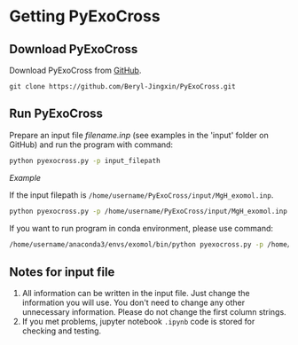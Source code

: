 # Getting PyExoCross

## Download PyExoCross

Download PyExoCross from [GitHub](https://github.com/Beryl-Jingxin/PyExoCross.git "GitHub").

```
git clone https://github.com/Beryl-Jingxin/PyExoCross.git
```

## Run PyExoCross

Prepare an input file *filename.inp* (see examples in the 'input' folder on GitHub) and run the program with command:

```bash
python pyexocross.py -p input_filepath
```

*Example*

If the input filepath is `/home/username/PyExoCross/input/MgH_exomol.inp`.

```bash
python pyexocross.py -p /home/username/PyExoCross/input/MgH_exomol.inp
```

If you want to run program in conda environment, please use command:

```bash
/home/username/anaconda3/envs/exomol/bin/python pyexocross.py -p /home/username/PyExoCross/input/MgH_exomol.inp
```

## Notes for input file

1. All information can be written in the input file. Just change the information you will use.
   You don't need to change any other unnecessary information.
   Please do not change the first column strings.
2. If you met problems, jupyter notebook `.ipynb` code is stored for checking and testing.
